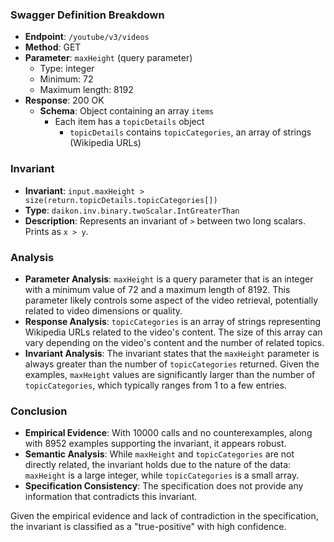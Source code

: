 ### Swagger Definition Breakdown
- **Endpoint**: `/youtube/v3/videos`
- **Method**: GET
- **Parameter**: `maxHeight` (query parameter)
  - Type: integer
  - Minimum: 72
  - Maximum length: 8192
- **Response**: 200 OK
  - **Schema**: Object containing an array `items`
    - Each item has a `topicDetails` object
      - `topicDetails` contains `topicCategories`, an array of strings (Wikipedia URLs)

### Invariant
- **Invariant**: `input.maxHeight > size(return.topicDetails.topicCategories[])`
- **Type**: `daikon.inv.binary.twoScalar.IntGreaterThan`
- **Description**: Represents an invariant of `>` between two long scalars. Prints as `x > y`.

### Analysis
- **Parameter Analysis**: `maxHeight` is a query parameter that is an integer with a minimum value of 72 and a maximum length of 8192. This parameter likely controls some aspect of the video retrieval, potentially related to video dimensions or quality.
- **Response Analysis**: `topicCategories` is an array of strings representing Wikipedia URLs related to the video's content. The size of this array can vary depending on the video's content and the number of related topics.
- **Invariant Analysis**: The invariant states that the `maxHeight` parameter is always greater than the number of `topicCategories` returned. Given the examples, `maxHeight` values are significantly larger than the number of `topicCategories`, which typically ranges from 1 to a few entries.

### Conclusion
- **Empirical Evidence**: With 10000 calls and no counterexamples, along with 8952 examples supporting the invariant, it appears robust.
- **Semantic Analysis**: While `maxHeight` and `topicCategories` are not directly related, the invariant holds due to the nature of the data: `maxHeight` is a large integer, while `topicCategories` is a small array.
- **Specification Consistency**: The specification does not provide any information that contradicts this invariant.

Given the empirical evidence and lack of contradiction in the specification, the invariant is classified as a "true-positive" with high confidence.
